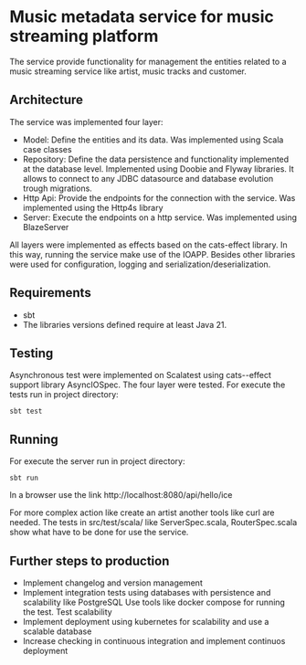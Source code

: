 # Music metadata service for music streaming platform

The service provide functionality for management the entities related to a music streaming service like artist, 
music tracks and customer.

## Architecture

The service was implemented four layer:
- Model: Define the entities and its data. Was implemented using Scala case classes
- Repository: Define the data persistence and functionality implemented at the database level. 
  Implemented using Doobie and Flyway libraries. It allows to connect to any JDBC datasource and 
  database evolution trough migrations.
- Http Api: Provide the endpoints for the connection with the service. Was implemented using the Http4s library
- Server: Execute the endpoints on a http service. Was implemented using BlazeServer
  
All layers were implemented as effects based on the cats-effect library. In this way, running the service
make use of the IOAPP.
Besides other libraries were used for configuration, logging and serialization/deserialization.

## Requirements
 
- sbt
- The libraries versions defined require at least Java 21.

## Testing

Asynchronous test were implemented on Scalatest using cats--effect support library AsyncIOSpec. 
The four layer were tested. For execute the tests run in project directory:

```shell
sbt test
```

## Running

For execute the server run in project directory:

```shell
sbt run
```

In a browser use the link http://localhost:8080/api/hello/ice

For more complex action like create an artist another tools like curl are needed. 
The tests in src/test/scala/ like ServerSpec.scala, RouterSpec.scala show what have 
to be done for use the service.

## Further steps to production
- Implement changelog and version management
- Implement integration tests using databases with persistence and scalability like PostgreSQL
  Use tools like docker compose for running the test. Test scalability
- Implement deployment using kubernetes for scalability and use a scalable database
- Increase checking in continuous integration and implement continuos deployment